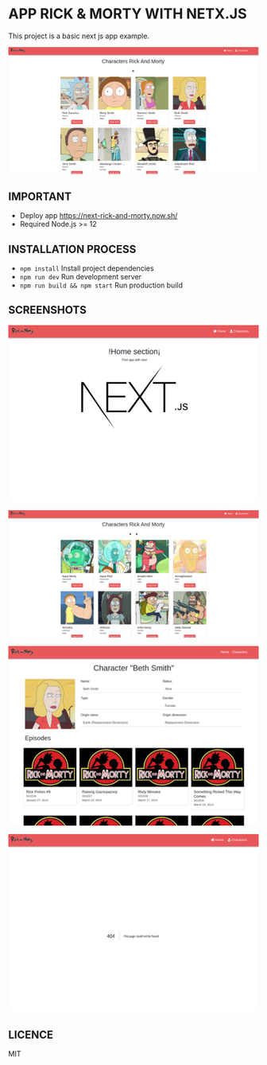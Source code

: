 # APP RICK & MORTY WITH NETX.JS

This project is a basic next js app example.

![Screenshot](./.readme-static/screenshot-project.png)

## IMPORTANT
- Deploy app https://next-rick-and-morty.now.sh/
- Required Node.js >= 12

## INSTALLATION PROCESS

* `npm install` Install project dependencies
* `npm run dev` Run development server
* `npm run build && npm start`  Run production build

## SCREENSHOTS

![Screenshot](./.readme-static/screenshot-project-2.png)

![Screenshot](./.readme-static/screenshot-project-3.png)

![Screenshot](./.readme-static/screenshot-project-1.png)

![Screenshot](./.readme-static/screenshot-project-4.png)



## LICENCE 

MIT
